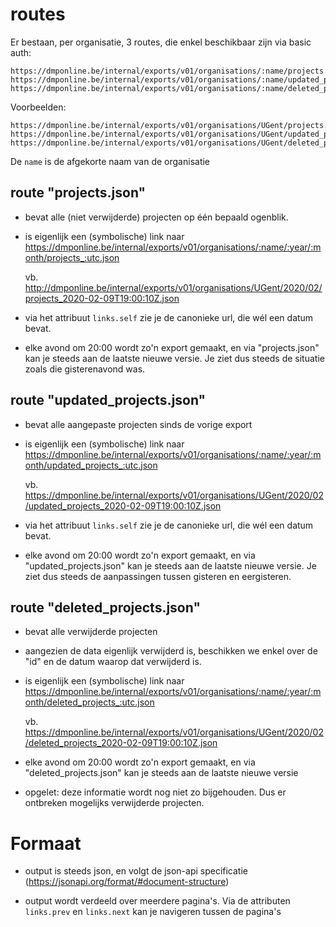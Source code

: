 routes
======

Er bestaan, per organisatie, 3 routes, die enkel beschikbaar zijn via basic auth:

    https://dmponline.be/internal/exports/v01/organisations/:name/projects.json
    https://dmponline.be/internal/exports/v01/organisations/:name/updated_projects.json
    https://dmponline.be/internal/exports/v01/organisations/:name/deleted_projects.json

Voorbeelden:

    https://dmponline.be/internal/exports/v01/organisations/UGent/projects.json
    https://dmponline.be/internal/exports/v01/organisations/UGent/updated_projects.json
    https://dmponline.be/internal/exports/v01/organisations/UGent/deleted_projects.json


De `name` is de afgekorte naam van de organisatie

route "projects.json"
---------------------

* bevat alle (niet verwijderde) projecten op één bepaald ogenblik.

* is eigenlijk een (symbolische) link naar https://dmponline.be/internal/exports/v01/organisations/:name/:year/:month/projects_:utc.json

  vb. http://dmponline.be/internal/exports/v01/organisations/UGent/2020/02/projects_2020-02-09T19:00:10Z.json

* via het attribuut `links.self` zie je de canonieke url, die wél een datum bevat.

* elke avond om 20:00 wordt zo'n export gemaakt, en via "projects.json" kan je steeds aan de laatste nieuwe versie. Je ziet dus steeds de situatie zoals die gisterenavond was.

route "updated_projects.json"
-----------------------------

* bevat alle aangepaste projecten sinds de vorige export

* is eigenlijk een (symbolische) link naar https://dmponline.be/internal/exports/v01/organisations/:name/:year/:month/updated_projects_:utc.json

  vb. https://dmponline.be/internal/exports/v01/organisations/UGent/2020/02/updated_projects_2020-02-09T19:00:10Z.json

* via het attribuut `links.self` zie je de canonieke url, die wél een datum bevat.

* elke avond om 20:00 wordt zo'n export gemaakt, en via "updated_projects.json" kan je steeds aan de laatste nieuwe versie. Je ziet dus steeds de aanpassingen tussen gisteren en eergisteren.

route "deleted_projects.json"
-----------------------------

* bevat alle verwijderde projecten

* aangezien de data eigenlijk verwijderd is, beschikken we enkel over de "id" en de datum waarop dat verwijderd is.

* is eigenlijk een (symbolische) link naar https://dmponline.be/internal/exports/v01/organisations/:name/:year/:month/deleted_projects_:utc.json

  vb. https://dmponline.be/internal/exports/v01/organisations/UGent/2020/02/deleted_projects_2020-02-09T19:00:10Z.json

* elke avond om 20:00 wordt zo'n export gemaakt, en via "deleted_projects.json" kan je steeds aan de laatste nieuwe versie

* opgelet: deze informatie wordt nog niet zo bijgehouden. Dus er ontbreken mogelijks verwijderde projecten.

Formaat
=======

* output is steeds json, en volgt de json-api specificatie (https://jsonapi.org/format/#document-structure)

* output wordt verdeeld over meerdere pagina's. Via de attributen `links.prev` en `links.next` kan je navigeren tussen de pagina's
